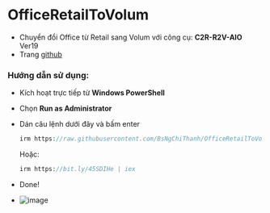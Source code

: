 # OfficeRetailToVolum #
  - Chuyển đổi Office từ Retail sang Volum với công cụ: **C2R-R2V-AIO** Ver19
  - Trang [github](https://github.com/abbodi1406/C2R-R2V-AIO)
### Hướng dẫn sử dụng: ###
  - Kích hoạt trực tiếp từ **Windows PowerShell**
  - Chọn **Run as Administrator**
  - Dán câu lệnh dưới đây và bấm enter
    ```php
    irm https://raw.githubusercontent.com/BsNgChiThanh/OfficeRetailToVolum/IMP/C2R-R2V-AIO.ps1 | iex
    ```

    Hoặc:

    ```php
    irm https://bit.ly/45SDIHe | iex
    ```
    
  - Done!
  - ![image](https://github.com/BsNgChiThanh/OfficeRetailToVolum/assets/82578024/4aabdecb-2e7b-4960-a109-e70b7047604c)

